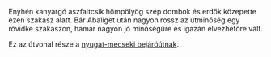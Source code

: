 Enyhén kanyargó aszfaltcsík hömpölyög szép dombok és erdők közepette ezen szakasz alatt. Bár Abaliget után nagyon rossz az útminőség egy rövidke szakaszon, hamar nagyon jó minőségűre és igazán élvezhetőre vált.

Ez az útvonal része a [nyugat-mecseki bejáróútnak](#NyugatMecsek).